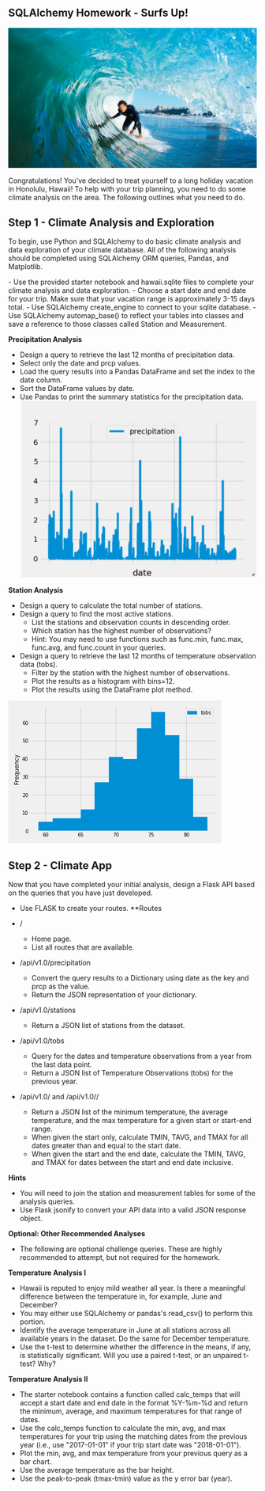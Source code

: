 ## **SQLAlchemy Homework - Surfs Up!**
![](https://github.com/sjgiauque/SQLAlchemy-Challenge/blob/master/surfs-up.png)

Congratulations! You've decided to treat yourself to a long holiday vacation in Honolulu, Hawaii! To help with your trip planning, you need to do some climate analysis on the area. The following outlines what you need to do.

## **Step 1 - Climate Analysis and Exploration**
To begin, use Python and SQLAlchemy to do basic climate analysis and data exploration of your climate database. All of the following analysis should be completed using SQLAlchemy ORM queries, Pandas, and Matplotlib.
<div>
- Use the provided starter notebook and hawaii.sqlite files to complete your climate analysis and data exploration.
- Choose a start date and end date for your trip. Make sure that your vacation range is approximately 3-15 days total.
- Use SQLAlchemy create_engine to connect to your sqlite database.
- Use SQLAlchemy automap_base() to reflect your tables into classes and save a reference to those classes called Station and       Measurement.

**Precipitation Analysis**
- Design a query to retrieve the last 12 months of precipitation data.
- Select only the date and prcp values.
- Load the query results into a Pandas DataFrame and set the index to the date column.
- Sort the DataFrame values by date.
- Use Pandas to print the summary statistics for the precipitation data.
![](https://github.com/sjgiauque/SQLAlchemy-Challenge/blob/master/precipitation.png)

**Station Analysis**
- Design a query to calculate the total number of stations.
- Design a query to find the most active stations.
    - List the stations and observation counts in descending order.
    - Which station has the highest number of observations?
    - Hint: You may need to use functions such as func.min, func.max, func.avg, and func.count in your queries.
- Design a query to retrieve the last 12 months of temperature observation data (tobs).
    - Filter by the station with the highest number of observations.
    - Plot the results as a histogram with bins=12.
    - Plot the results using the DataFrame plot method.

![](https://github.com/sjgiauque/SQLAlchemy-Challenge/blob/master/station-histogram.png)


## **Step 2 - Climate App**
Now that you have completed your initial analysis, design a Flask API based on the queries that you have just developed.
- Use FLASK to create your routes.
**Routes
- /
    - Home page.
    - List all routes that are available.

- /api/v1.0/precipitation
    - Convert the query results to a Dictionary using date as the key and prcp as the value.
    - Return the JSON representation of your dictionary.

- /api/v1.0/stations
    - Return a JSON list of stations from the dataset.

- /api/v1.0/tobs
    - Query for the dates and temperature observations from a year from the last data point.
    - Return a JSON list of Temperature Observations (tobs) for the previous year.

- /api/v1.0/<start> and /api/v1.0/<start>/<end>
    - Return a JSON list of the minimum temperature, the average temperature, and the max temperature for a given start or start-end range.
    - When given the start only, calculate TMIN, TAVG, and TMAX for all dates greater than and equal to the start date.
    - When given the start and the end date, calculate the TMIN, TAVG, and TMAX for dates between the start and end date inclusive.

**Hints**
- You will need to join the station and measurement tables for some of the analysis queries.
- Use Flask jsonify to convert your API data into a valid JSON response object.


**Optional: Other Recommended Analyses**
- The following are optional challenge queries. These are highly recommended to attempt, but not required for the homework.

**Temperature Analysis I**
- Hawaii is reputed to enjoy mild weather all year. Is there a meaningful difference between the temperature in, for example, June and December?
- You may either use SQLAlchemy or pandas's read_csv() to perform this portion.
- Identify the average temperature in June at all stations across all available years in the dataset. Do the same for December temperature.
- Use the t-test to determine whether the difference in the means, if any, is statistically significant. Will you use a paired t-test, or an unpaired t-test? Why?

**Temperature Analysis II**
- The starter notebook contains a function called calc_temps that will accept a start date and end date in the format %Y-%m-%d and return the minimum, average, and maximum temperatures for that range of dates.
- Use the calc_temps function to calculate the min, avg, and max temperatures for your trip using the matching dates from the previous year (i.e., use "2017-01-01" if your trip start date was "2018-01-01").
- Plot the min, avg, and max temperature from your previous query as a bar chart.
- Use the average temperature as the bar height.
- Use the peak-to-peak (tmax-tmin) value as the y error bar (year).
